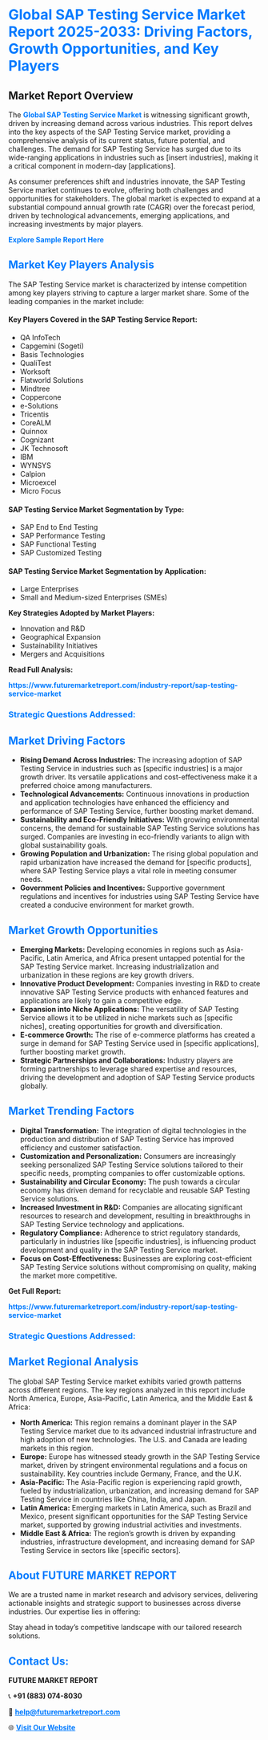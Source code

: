 <h1 style="color: #007BFF;">Global SAP Testing Service Market Report 2025-2033: Driving Factors, Growth Opportunities, and Key Players</h1>

<section id="overview">
<h2>Market Report Overview</h2>
<p>The <a href="https://www.futuremarketreport.com/industry-report/sap-testing-service-market" style="color: #007BFF; text-decoration: none;"><strong>Global SAP Testing Service Market</strong></a> is witnessing significant growth, driven by increasing demand across various industries. This report delves into the key aspects of the SAP Testing Service market, providing a comprehensive analysis of its current status, future potential, and challenges. The demand for SAP Testing Service has surged due to its wide-ranging applications in industries such as [insert industries], making it a critical component in modern-day [applications].</p>
<p>As consumer preferences shift and industries innovate, the SAP Testing Service market continues to evolve, offering both challenges and opportunities for stakeholders. The global market is expected to expand at a substantial compound annual growth rate (CAGR) over the forecast period, driven by technological advancements, emerging applications, and increasing investments by major players.</p>
</section>

<section id="overview">
<p><a href="https://www.futuremarketreport.com/request-sample/reportId=27661" style="color: #007BFF; text-decoration: none;"><strong>Explore Sample Report Here</strong></a></p>
</section>

<section id="key-players">
<h2 style="color: #007BFF;">Market Key Players Analysis</h2>
<p>The SAP Testing Service market is characterized by intense competition among key players striving to capture a larger market share. Some of the leading companies in the market include:</p>
<h4>Key Players Covered in the SAP Testing Service Report:</h4>
<ul><li>QA InfoTech</li><li>Capgemini (Sogeti)</li><li>Basis Technologies</li><li>QualiTest</li><li>Worksoft</li><li>Flatworld Solutions</li><li>Mindtree</li><li>Coppercone</li><li>e-Solutions</li><li>Tricentis</li><li>CoreALM</li><li>Quinnox</li><li>Cognizant</li><li>JK Technosoft</li><li>IBM</li><li>WYNSYS</li><li>Calpion</li><li>Microexcel</li><li>Micro Focus</li></ul>
<h4>SAP Testing Service Market Segmentation by Type:</h4>
<ul><li>SAP End to End Testing</li><li>SAP Performance Testing</li><li>SAP Functional Testing</li><li>SAP Customized Testing</li></ul>

<h4>SAP Testing Service Market Segmentation by Application:</h4>
<ul><li>Large Enterprises</li><li>Small and Medium-sized Enterprises (SMEs)</li></ul>
<p><strong>Key Strategies Adopted by Market Players:</strong></p>
<ul>
<li>Innovation and R&D</li>
<li>Geographical Expansion</li>
<li>Sustainability Initiatives</li>
<li>Mergers and Acquisitions</li>
</ul>
</section>

<section>
<p><strong>Read Full Analysis: </strong></p><a href="https://www.futuremarketreport.com/industry-report/sap-testing-service-market" style="color: #007BFF; text-decoration: none;"><strong>https://www.futuremarketreport.com/industry-report/sap-testing-service-market</strong></a>
<h3 style="color: #007BFF;">Strategic Questions Addressed:</h3>
</section>

<section id="driving-factors">
<h2 style="color: #007BFF;">Market Driving Factors</h2>
<ul>
<li><strong>Rising Demand Across Industries:</strong> The increasing adoption of SAP Testing Service in industries such as [specific industries] is a major growth driver. Its versatile applications and cost-effectiveness make it a preferred choice among manufacturers.</li>
<li><strong>Technological Advancements:</strong> Continuous innovations in production and application technologies have enhanced the efficiency and performance of SAP Testing Service, further boosting market demand.</li>
<li><strong>Sustainability and Eco-Friendly Initiatives:</strong> With growing environmental concerns, the demand for sustainable SAP Testing Service solutions has surged. Companies are investing in eco-friendly variants to align with global sustainability goals.</li>
<li><strong>Growing Population and Urbanization:</strong> The rising global population and rapid urbanization have increased the demand for [specific products], where SAP Testing Service plays a vital role in meeting consumer needs.</li>
<li><strong>Government Policies and Incentives:</strong> Supportive government regulations and incentives for industries using SAP Testing Service have created a conducive environment for market growth.</li>
</ul>
</section>

<section id="growth-opportunities">
<h2 style="color: #007BFF;">Market Growth Opportunities</h2>
<ul>
<li><strong>Emerging Markets:</strong> Developing economies in regions such as Asia-Pacific, Latin America, and Africa present untapped potential for the SAP Testing Service market. Increasing industrialization and urbanization in these regions are key growth drivers.</li>
<li><strong>Innovative Product Development:</strong> Companies investing in R&D to create innovative SAP Testing Service products with enhanced features and applications are likely to gain a competitive edge.</li>
<li><strong>Expansion into Niche Applications:</strong> The versatility of SAP Testing Service allows it to be utilized in niche markets such as [specific niches], creating opportunities for growth and diversification.</li>
<li><strong>E-commerce Growth:</strong> The rise of e-commerce platforms has created a surge in demand for SAP Testing Service used in [specific applications], further boosting market growth.</li>
<li><strong>Strategic Partnerships and Collaborations:</strong> Industry players are forming partnerships to leverage shared expertise and resources, driving the development and adoption of SAP Testing Service products globally.</li>
</ul>
</section>

<section id="trending-factors">
<h2 style="color: #007BFF;">Market Trending Factors</h2>
<ul>
<li><strong>Digital Transformation:</strong> The integration of digital technologies in the production and distribution of SAP Testing Service has improved efficiency and customer satisfaction.</li>
<li><strong>Customization and Personalization:</strong> Consumers are increasingly seeking personalized SAP Testing Service solutions tailored to their specific needs, prompting companies to offer customizable options.</li>
<li><strong>Sustainability and Circular Economy:</strong> The push towards a circular economy has driven demand for recyclable and reusable SAP Testing Service solutions.</li>
<li><strong>Increased Investment in R&D:</strong> Companies are allocating significant resources to research and development, resulting in breakthroughs in SAP Testing Service technology and applications.</li>
<li><strong>Regulatory Compliance:</strong> Adherence to strict regulatory standards, particularly in industries like [specific industries], is influencing product development and quality in the SAP Testing Service market.</li>
<li><strong>Focus on Cost-Effectiveness:</strong> Businesses are exploring cost-efficient SAP Testing Service solutions without compromising on quality, making the market more competitive.</li>
</ul>
</section>

<section>
<p><strong>Get Full Report: </strong></p><a href="https://www.futuremarketreport.com/industry-report/sap-testing-service-market" style="color: #007BFF; text-decoration: none;"><strong>https://www.futuremarketreport.com/industry-report/sap-testing-service-market</strong></a>
<h3 style="color: #007BFF;">Strategic Questions Addressed:</h3>
</section>


<section id="regional-analysis">
<h2 style="color: #007BFF;">Market Regional Analysis</h2>
<p>The global SAP Testing Service market exhibits varied growth patterns across different regions. The key regions analyzed in this report include North America, Europe, Asia-Pacific, Latin America, and the Middle East & Africa:</p>
<ul>
<li><strong>North America:</strong> This region remains a dominant player in the SAP Testing Service market due to its advanced industrial infrastructure and high adoption of new technologies. The U.S. and Canada are leading markets in this region.</li>
<li><strong>Europe:</strong> Europe has witnessed steady growth in the SAP Testing Service market, driven by stringent environmental regulations and a focus on sustainability. Key countries include Germany, France, and the U.K.</li>
<li><strong>Asia-Pacific:</strong> The Asia-Pacific region is experiencing rapid growth, fueled by industrialization, urbanization, and increasing demand for SAP Testing Service in countries like China, India, and Japan.</li>
<li><strong>Latin America:</strong> Emerging markets in Latin America, such as Brazil and Mexico, present significant opportunities for the SAP Testing Service market, supported by growing industrial activities and investments.</li>
<li><strong>Middle East & Africa:</strong> The region’s growth is driven by expanding industries, infrastructure development, and increasing demand for SAP Testing Service in sectors like [specific sectors].</li>
</ul>
</section>

<footer>
<h2 style="color: #007BFF;">About FUTURE MARKET REPORT</h2>
<p>We are a trusted name in market research and advisory services, delivering actionable insights and strategic support to businesses across diverse industries. Our expertise lies in offering:</p>

<p>Stay ahead in today’s competitive landscape with our tailored research solutions.</p>

<h2 style="color: #007BFF;">Contact Us:</h2>
<p><strong>FUTURE MARKET REPORT</strong></p>
<p>📞 <strong>+91 (883) 074-8030</strong></p>
<p>📧 <strong><a href="mailto:help@futuremarketreport.com" style="color: #007BFF;">help@futuremarketreport.com</a></strong></p>
<p>🌐 <strong><a href="https://www.futuremarketreport.com/" style="color: #007BFF;">Visit Our Website</a></strong></p>
</footer>